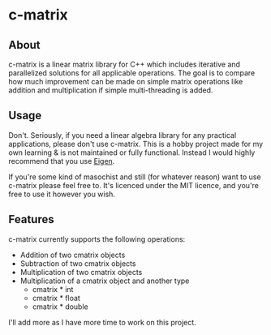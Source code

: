 # c-matrix
## About
c-matrix is a linear matrix library for C++ which includes iterative and parallelized solutions for all applicable operations.
The goal is to compare how much improvement can be made on simple matrix operations like addition and multiplication if simple multi-threading is added.

## Usage
Don't. Seriously, if you need a linear algebra library for any practical applications, please don't use c-matrix. This is a hobby project made for my own learning & is not maintained or fully functional. Instead I would highly recommend that you use [Eigen](http://eigen.tuxfamily.org).

If you're some kind of masochist and still (for whatever reason) want to use c-matrix please feel free to. It's licenced under the MIT licence, and you're free to use it however you wish.

## Features
c-matrix currently supports the following operations:
* Addition of two cmatrix objects
* Subtraction of two cmatrix objects
* Multiplication of two cmatrix objects
* Multiplication of a cmatrix object and another type
    * cmatrix * int
    * cmatrix * float
    * cmatrix * double

I'll add more as I have more time to work on this project.
